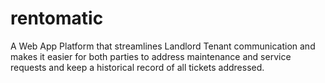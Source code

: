 # rentomatic

A Web App Platform that streamlines Landlord Tenant communication and makes it easier for 
both parties to address maintenance and service requests and keep a historical record of 
all tickets addressed. 
